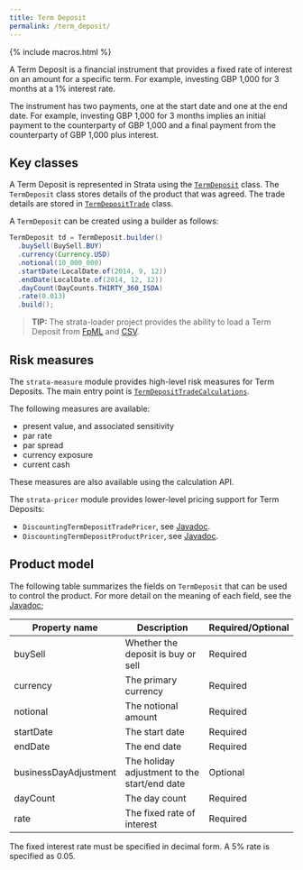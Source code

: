 ```yaml
---
title: Term Deposit
permalink: /term_deposit/
---
```


{% include macros.html %}

A Term Deposit is a financial instrument that provides a fixed rate of interest on an amount for a specific term.
For example, investing GBP 1,000 for 3 months at a 1% interest rate.

The instrument has two payments, one at the start date and one at the end date.
For example, investing  GBP 1,000 for 3 months implies an initial payment to the counterparty
of GBP 1,000 and a final payment from the counterparty of GBP 1,000 plus interest.


## Key classes

A Term Deposit is represented in Strata using the [`TermDeposit`]({{site.baseurl}}/apidocs/com/opengamma/strata/product/deposit/TermDeposit.html) class.
The `TermDeposit` class stores details of the product that was agreed.
The trade details are stored in [`TermDepositTrade`]({{site.baseurl}}/apidocs/com/opengamma/strata/product/deposit/TermDepositTrade.html) class.

A `TermDeposit` can be created using a builder as follows:

```java
TermDeposit td = TermDeposit.builder()
  .buySell(BuySell.BUY)
  .currency(Currency.USD)
  .notional(10_000_000)
  .startDate(LocalDate.of(2014, 9, 12))
  .endDate(LocalDate.of(2014, 12, 12))
  .dayCount(DayCounts.THIRTY_360_ISDA)
  .rate(0.013)
  .build();
```

> **TIP:** The strata-loader project provides the ability to load a Term Deposit
from [FpML]({{site.baseurl}}/fpml_loader) and [CSV]({{site.baseurl}}/trade_loader_term_deposit).


## Risk measures

The `strata-measure` module provides high-level risk measures for Term Deposits.
The main entry point is
[`TermDepositTradeCalculations`]({{site.baseurl}}/apidocs/com/opengamma/strata/measure/deposit/TermDepositTradeCalculations.html).

The following measures are available:

* present value, and associated sensitivity
* par rate
* par spread
* currency exposure
* current cash

These measures are also available using the calculation API.

The `strata-pricer` module provides lower-level pricing support for Term Deposits:

* `DiscountingTermDepositTradePricer`, see [Javadoc]({{site.baseurl}}/apidocs/com/opengamma/strata/pricer/deposit/DiscountingTermDepositTradePricer.html).
* `DiscountingTermDepositProductPricer`, see [Javadoc]({{site.baseurl}}/apidocs/com/opengamma/strata/pricer/deposit/DiscountingTermDepositProductPricer.html).


## Product model

The following table summarizes the fields on `TermDeposit` that can be used to control the product.
For more detail on the meaning of each field, see the
[Javadoc]({{site.baseurl}}/apidocs/com/opengamma/strata/product/deposit/TermDeposit.html);

| Property name     | Description | Required/Optional |
|-------------------|-------------|-------------------|
| buySell           | Whether the deposit is buy or sell | Required |
| currency          | The primary currency | Required |
| notional          | The notional amount | Required |
| startDate         | The start date | Required |
| endDate           | The end date | Required |
| businessDayAdjustment | The holiday adjustment to the start/end date | Optional |
| dayCount          | The day count | Required |
| rate              | The fixed rate of interest | Required |

The fixed interest rate must be specified in decimal form.
A 5% rate is specified as 0.05.
